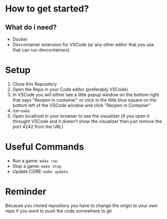 # How to get started?
## What do i need?
- Docker
- Devcontainer extension for VSCode (ar any other editor that you use that can run devcontainers)

# Setup
1. Clone this Repository
2. Open the Repo in your Code editor (preferably VSCode)
3. In VSCode you will either see a little popup window on the bottom right that says "Reopen in container" or click in the little blue square on the bottom left of the VSCode window and click "Reopen in Container"
4. run `make`
5. Open localhost in your browser to see the visualizer (if you open it throught VSCode and it doesn't show the visualizer then just remove the port 4242 from the URL)

# Useful Commands
- Run a game: `make run`
- Stop a game: `make stop`
- Update CORE: `make update`

# Reminder
Because you cloned repository you have to change the origin to your own repo if you want to push the code somewhere to git
